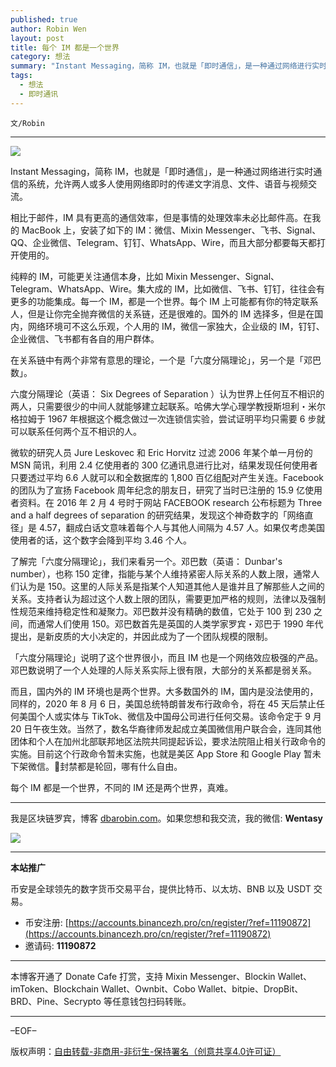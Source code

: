 ```yaml
---
published: true
author: Robin Wen
layout: post
title: 每个 IM 都是一个世界
category: 想法
summary: "Instant Messaging，简称 IM，也就是「即时通信」，是一种通过网络进行实时通信的系统，允许两人或多人使用网络即时的传递文字消息、文件、语音与视频交流。「六度分隔理论」说明了这个世界很小，而且 IM 也是一个网络效应极强的产品。邓巴数说明了一个人处理的人际关系实际上很有限，大部分的关系都是弱关系。每个 IM 都是一个世界，不同的 IM 还是两个世界，真难。"
tags:
  - 想法
  - 即时通讯
---
```


`文/Robin`

***

![](https://cdn.dbarobin.com/edg2jhk.png)

Instant Messaging，简称 IM，也就是「即时通信」，是一种通过网络进行实时通信的系统，允许两人或多人使用网络即时的传递文字消息、文件、语音与视频交流。

相比于邮件，IM 具有更高的通信效率，但是事情的处理效率未必比邮件高。在我的 MacBook 上，安装了如下的 IM：微信、Mixin Messenger、飞书、Signal、QQ、企业微信、Telegram、钉钉、WhatsApp、Wire，而且大部分都要每天都打开使用的。

纯粹的 IM，可能更关注通信本身，比如 Mixin Messenger、Signal、Telegram、WhatsApp、Wire。集大成的 IM，比如微信、飞书、钉钉，往往会有更多的功能集成。每一个 IM，都是一个世界。每个 IM 上可能都有你的特定联系人，但是让你完全抛弃微信的关系链，还是很难的。国外的 IM 选择多，但是在国内，网络环境可不这么乐观，个人用的 IM，微信一家独大，企业级的 IM，钉钉、企业微信、飞书都有各自的用户群体。

在关系链中有两个非常有意思的理论，一个是「六度分隔理论」，另一个是「邓巴数」。

六度分隔理论（英语： Six Degrees of Separation ）认为世界上任何互不相识的两人，只需要很少的中间人就能够建立起联系。哈佛大学心理学教授斯坦利・米尔格拉姆于 1967 年根据这个概念做过一次连锁信实验，尝试证明平均只需要 6 步就可以联系任何两个互不相识的人。

微软的研究人员 Jure Leskovec 和 Eric Horvitz 过滤 2006 年某个单一月份的 MSN 简讯，利用 2.4 亿使用者的 300 亿通讯息进行比对，结果发现任何使用者只要透过平均 6.6 人就可以和全数据库的 1,800 百亿组配对产生关连。Facebook 的团队为了宣扬 Facebook 周年纪念的朋友日，研究了当时已注册的 15.9 亿使用者资料。在 2016 年 2 月 4 号时于网站 FACEBOOK research 公布标题为 Three and a half degrees of separation 的研究结果，发现这个神奇数字的「网络直径」是 4.57，翻成白话文意味着每个人与其他人间隔为 4.57 人。如果仅考虑美国使用者的话，这个数字会降到平均 3.46 个人。

了解完「六度分隔理论」，我们来看另一个。邓巴数（英语： Dunbar's number），也称 150 定律，指能与某个人维持紧密人际关系的人数上限，通常人们认为是 150。这里的人际关系是指某个人知道其他人是谁并且了解那些人之间的关系。支持者认为超过这个人数上限的团队，需要更加严格的规则，法律以及强制性规范来维持稳定性和凝聚力。邓巴数并没有精确的数值，它处于 100 到 230 之间，而通常人们使用 150。邓巴数首先是英国的人类学家罗宾・邓巴于 1990 年代提出，是新皮质的大小决定的，并因此成为了一个团队规模的限制。

「六度分隔理论」说明了这个世界很小，而且 IM 也是一个网络效应极强的产品。邓巴数说明了一个人处理的人际关系实际上很有限，大部分的关系都是弱关系。

而且，国内外的 IM 环境也是两个世界。大多数国外的 IM，国内是没法使用的，同样的，2020 年 8 月 6 日，美国总统特朗普发布行政命令，将在 45 天后禁止任何美国个人或实体与 TikTok、微信及中国母公司进行任何交易。该命令定于 9 月 20 日午夜生效。当然了，数名华裔律师发起成立美国微信用户联合会，连同其他团体和个人在加州北部联邦地区法院共同提起诉讼，要求法院阻止相关行政命令的实施。目前这个行政命令暂未实施，也就是美区 App Store 和 Google Play 暂未下架微信。封禁都是轮回，哪有什么自由。

每个 IM 都是一个世界，不同的 IM 还是两个世界，真难。

***

我是区块链罗宾，博客 [dbarobin.com](https://dbarobin.com/)。如果您想和我交流，我的微信: **Wentasy**

![](https://cdn.dbarobin.com/v4yywe2.png)

***

**本站推广**

币安是全球领先的数字货币交易平台，提供比特币、以太坊、BNB 以及 USDT 交易。

* 币安注册: [https://accounts.binancezh.pro/cn/register/?ref=11190872](https://accounts.binancezh.pro/cn/register/?ref=11190872)
* 邀请码: **11190872**

***

本博客开通了 Donate Cafe 打赏，支持 Mixin Messenger、Blockin Wallet、imToken、Blockchain Wallet、Ownbit、Cobo Wallet、bitpie、DropBit、BRD、Pine、Secrypto 等任意钱包扫码转账。

<center>
    <div class="--donate-button"
         data-button-id="f8b9df0d-af9a-460d-8258-d3f435445075"
    ></div>
</center>

***

–EOF–

版权声明：[自由转载-非商用-非衍生-保持署名（创意共享4.0许可证）](http://creativecommons.org/licenses/by-nc-nd/4.0/deed.zh)